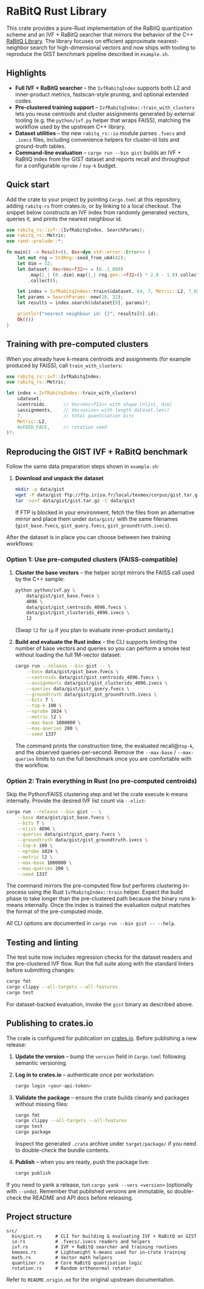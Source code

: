 # RaBitQ Rust Library

This crate provides a pure-Rust implementation of the RaBitQ quantization scheme and an IVF + RaBitQ searcher that mirrors the
behavior of the C++ [RaBitQ Library](https://github.com/VectorDB-NTU/RaBitQ-Library). The library focuses on efficient approximate nearest-neighbor search for high-dimensional vectors and now ships with tooling to reproduce the GIST benchmark pipeline described in `example.sh`.

## Highlights

- **Full IVF + RaBitQ searcher** – the `IvfRabitqIndex` supports both L2 and inner-product metrics, fastscan-style pruning, and
  optional extended codes.
- **Pre-clustered training support** – `IvfRabitqIndex::train_with_clusters` lets you reuse centroids and cluster assignments
  generated by external tooling (e.g. the `python/ivf.py` helper that wraps FAISS), matching the workflow used by the upstream C++
  library.
- **Dataset utilities** – the new `rabitq_rs::io` module parses `.fvecs` and `.ivecs` files, including convenience helpers for
  cluster-id lists and ground-truth tables.
- **Command-line evaluation** – `cargo run --bin gist` builds an IVF + RaBitQ index from the GIST dataset and reports recall and
  throughput for a configurable `nprobe` / `top-k` budget.

## Quick start

Add the crate to your project by pointing `Cargo.toml` at this repository, adding `rabitq-rs` from crates.io, or by linking to a
local checkout. The snippet below constructs an IVF index from randomly generated vectors, queries it, and prints the nearest
neighbour id.

```rust
use rabitq_rs::ivf::{IvfRabitqIndex, SearchParams};
use rabitq_rs::Metric;
use rand::prelude::*;

fn main() -> Result<(), Box<dyn std::error::Error>> {
    let mut rng = StdRng::seed_from_u64(42);
    let dim = 32;
    let dataset: Vec<Vec<f32>> = (0..1_000)
        .map(|_| (0..dim).map(|_| rng.gen::<f32>() * 2.0 - 1.0).collect())
        .collect();

    let index = IvfRabitqIndex::train(&dataset, 64, 7, Metric::L2, 7_654)?;
    let params = SearchParams::new(10, 32);
    let results = index.search(&dataset[0], params)?;

    println!("nearest neighbour id: {}", results[0].id);
    Ok(())
}
```

## Training with pre-computed clusters

When you already have k-means centroids and assignments (for example produced by FAISS), call `train_with_clusters`:

```rust
use rabitq_rs::ivf::IvfRabitqIndex;
use rabitq_rs::Metric;

let index = IvfRabitqIndex::train_with_clusters(
    &dataset,
    &centroids,      // Vec<Vec<f32>> with shape [nlist, dim]
    &assignments,    // Vec<usize> with length dataset.len()
    7,               // total quantisation bits
    Metric::L2,
    0xFEED_FACE,     // rotation seed
)?;
```

## Reproducing the GIST IVF + RaBitQ benchmark

Follow the same data preparation steps shown in `example.sh`:

1. **Download and unpack the dataset**

   ```bash
   mkdir -p data/gist
   wget -P data/gist ftp://ftp.irisa.fr/local/texmex/corpus/gist.tar.gz
   tar -xzvf data/gist/gist.tar.gz -C data/gist
   ```

   If FTP is blocked in your environment, fetch the files from an alternative mirror and place them under `data/gist/` with the
   same filenames (`gist_base.fvecs`, `gist_query.fvecs`, `gist_groundtruth.ivecs`).

After the dataset is in place you can choose between two training workflows:

### Option 1: Use pre-computed clusters (FAISS-compatible)

1. **Cluster the base vectors** – the helper script mirrors the FAISS call used by the C++ sample:

   ```bash
   python python/ivf.py \
       data/gist/gist_base.fvecs \
       4096 \
       data/gist/gist_centroids_4096.fvecs \
       data/gist/gist_clusterids_4096.ivecs \
       l2
   ```

   (Swap `l2` for `ip` if you plan to evaluate inner-product similarity.)

2. **Build and evaluate the Rust index** – the CLI supports limiting the number of base vectors and queries so you can perform a
   smoke test without loading the full 1M-vector dataset:

   ```bash
   cargo run --release --bin gist -- \
       --base data/gist/gist_base.fvecs \
       --centroids data/gist/gist_centroids_4096.fvecs \
       --assignments data/gist/gist_clusterids_4096.ivecs \
       --queries data/gist/gist_query.fvecs \
       --groundtruth data/gist/gist_groundtruth.ivecs \
       --bits 7 \
       --top-k 100 \
       --nprobe 1024 \
       --metric l2 \
       --max-base 1000000 \
       --max-queries 200 \
       --seed 1337
   ```

   The command prints the construction time, the evaluated recall@`top-k`, and the observed queries-per-second. Remove the
   `--max-base` / `--max-queries` limits to run the full benchmark once you are comfortable with the workflow.

### Option 2: Train everything in Rust (no pre-computed centroids)

Skip the Python/FAISS clustering step and let the crate execute k-means internally. Provide the desired IVF list count via
`--nlist`:

```bash
cargo run --release --bin gist -- \
    --base data/gist/gist_base.fvecs \
    --bits 7 \
    --nlist 4096 \
    --queries data/gist/gist_query.fvecs \
    --groundtruth data/gist/gist_groundtruth.ivecs \
    --top-k 100 \
    --nprobe 1024 \
    --metric l2 \
    --max-base 1000000 \
    --max-queries 200 \
    --seed 1337
```

The command mirrors the pre-computed flow but performs clustering in-process using the Rust `IvfRabitqIndex::train` helper. Expect
the build phase to take longer than the pre-clustered path because the binary runs k-means internally. Once the index is trained
the evaluation output matches the format of the pre-computed mode.

All CLI options are documented in `cargo run --bin gist -- --help`.

## Testing and linting

The test suite now includes regression checks for the dataset readers and the pre-clustered IVF flow. Run the full suite along
with the standard linters before submitting changes:

```bash
cargo fmt
cargo clippy --all-targets --all-features
cargo test
```

For dataset-backed evaluation, invoke the `gist` binary as described above.

## Publishing to crates.io

The crate is configured for publication on [crates.io](https://crates.io/crates/rabitq-rs). Before publishing a new release:

1. **Update the version** – bump the `version` field in `Cargo.toml` following semantic versioning.
2. **Log in to crates.io** – authenticate once per workstation:

   ```bash
   cargo login <your-api-token>
   ```

3. **Validate the package** – ensure the crate builds cleanly and packages without missing files:

   ```bash
   cargo fmt
   cargo clippy --all-targets --all-features
   cargo test
   cargo package
   ```

   Inspect the generated `.crate` archive under `target/package/` if you need to double-check the bundle contents.
4. **Publish** – when you are ready, push the package live:

   ```bash
   cargo publish
   ```

If you need to yank a release, run `cargo yank --vers <version>` (optionally with `--undo`). Remember that published versions
are immutable, so double-check the README and API docs before releasing.

## Project structure

```text
src/
  bin/gist.rs     # CLI for building & evaluating IVF + RaBitQ on GIST
  io.rs           # .fvecs/.ivecs readers and helpers
  ivf.rs          # IVF + RaBitQ searcher and training routines
  kmeans.rs       # Lightweight k-means used for in-crate training
  math.rs         # Vector math helpers
  quantizer.rs    # Core RaBitQ quantisation logic
  rotation.rs     # Random orthonormal rotator
```

Refer to `README.origin.md` for the original upstream documentation.
